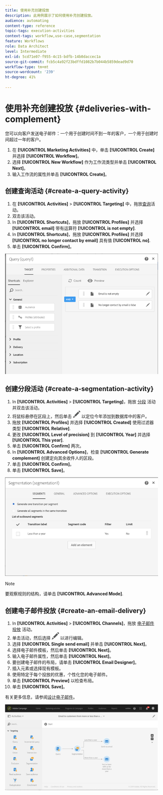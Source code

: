 ```yaml
---
title: 使用补充创建投放
description: 此用例展示了如何使用补充创建投放。
audience: automating
content-type: reference
topic-tags: execution-activities
context-tags: workflow,use-case,segmentation
feature: Workflows
role: Data Architect
level: Intermediate
exl-id: 5cd71e07-f955-4c15-bdfb-14b0daccec1a
source-git-commit: fcb5c4a92f23bdffd1082b7b044b5859dead9d70
workflow-type: tm+mt
source-wordcount: '239'
ht-degree: 41%

---
```


# 使用补充创建投放 {#deliveries-with-complement}

您可以向客户发送电子邮件：一个用于创建时间不到一年的客户，一个用于创建时间超过一年的客户。

1. 在 **[!UICONTROL Marketing Activities]** 中，单击 **[!UICONTROL Create]** 并选择 **[!UICONTROL Workflow]**。
1. 选择 **[!UICONTROL New Workflow]** 作为工作流类型并单击 **[!UICONTROL Next]**。
1. 输入工作流的属性并单击 **[!UICONTROL Create]**。

## 创建查询活动 {#create-a-query-activity}

1. 在 **[!UICONTROL Activities]** > **[!UICONTROL Targeting]** 中，拖放[查询](../../automating/using/query.md)活动。
1. 双击该活动。
1. In **[!UICONTROL Shortcuts]**，拖放 **[!UICONTROL Profiles]** 并选择 **[!UICONTROL email]** 带有运算符 **[!UICONTROL is not empty]**.
1. In **[!UICONTROL Shortcuts]**，拖放 **[!UICONTROL Profiles]** 并选择 **[!UICONTROL no longer contact by email]** 具有值 **[!UICONTROL no]**.
1. 单击 **[!UICONTROL Confirm]**。

![](assets/wf-complement-query.png)

## 创建分段活动 {#create-a-segmentation-activity}

1. In **[!UICONTROL Activities]** > **[!UICONTROL Targeting]**，拖放 [分段](../../automating/using/segmentation.md) 活动并双击该活动。
1. 将鼠标悬停在区段上，然后单击 ![](assets/edit_darkgrey-24px.png) 以定位今年添加到数据库中的客户。
1. 拖放 **[!UICONTROL Profiles]** 并选择 **[!UICONTROL Created]** 使用过滤器类型 **[!UICONTROL Relative]**.
1. 更改 **[!UICONTROL Level of precision]** 到 **[!UICONTROL Year]** 并选择 **[!UICONTROL This year]**.
1. 单击 **[!UICONTROL Confirm]** 两次。
1. In **[!UICONTROL Advanced Options]**，检查 **[!UICONTROL Generate complement]** 创建定向其余收件人的区段。
1. 单击 **[!UICONTROL Confirm]**。
1. 单击 **[!UICONTROL Save]**。

![](assets/wf-complement-segmentation.png)

>[!NOTE]
>
>要观察规则的结构，请单击 **[!UICONTROL Advanced Mode]**.

## 创建电子邮件投放 {#create-an-email-delivery}

1. In **[!UICONTROL Activities]** > **[!UICONTROL Channels]**，拖放 [电子邮件投放](../../automating/using/email-delivery.md) 活动。
1. 单击活动，然后选择 ![](assets/edit_darkgrey-24px.png) 以进行编辑。
1. 选择 **[!UICONTROL Single send email]** 并单击 **[!UICONTROL Next]**。
1. 选择电子邮件模板，然后单击 **[!UICONTROL Next]**。
1. 输入电子邮件属性，然后单击 **[!UICONTROL Next]**。
1. 要创建电子邮件的布局，请单击 **[!UICONTROL Email Designer]**。
1. 插入元素或选择现有模板。
1. 使用特定于每个投放的优惠，个性化您的电子邮件。
1. 单击 **[!UICONTROL Preview]** 以检查布局。
1. 单击 **[!UICONTROL Save]**。

有关更多信息，请参阅[设计电子邮件](../../designing/using/designing-from-scratch.md#designing-an-email-content-from-scratch)。

![](assets/wf-deliveries-with-a-complement.png)
